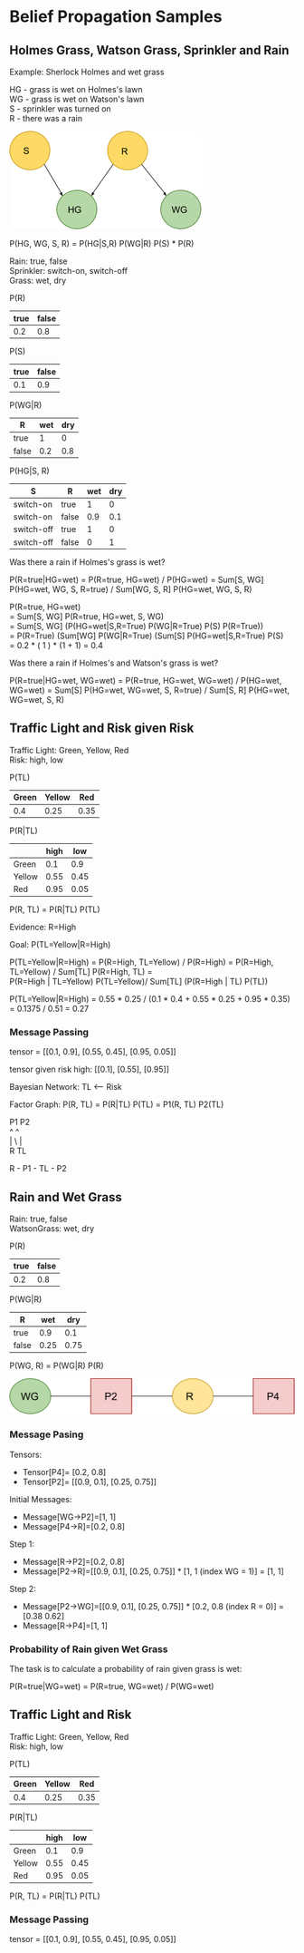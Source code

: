 # Belief Propagation Samples

## Holmes Grass, Watson Grass, Sprinkler and Rain

Example: Sherlock Holmes and wet grass

HG - grass is wet on Holmes's lawn  
WG - grass is wet on Watson's lawn  
S - sprinkler was turned on  
R - there was a rain

![Bayesian Network](images/belief_propagation/holmes_grass_bayesian_network.png)

P(HG, WG, S, R) = P(HG|S,R) P(WG|R)  P(S) * P(R)

Rain: true, false  
Sprinkler: switch-on, switch-off  
Grass: wet, dry

P(R)

|true |false |
|-----|------|
|  0.2|   0.8|

P(S)

|true |false |
|-----|------|
|  0.1|   0.9|


P(WG|R)

|    R|   wet|       dry|
|-----|------|----------|
|true |1     |         0|
|false|0.2   |       0.8|


P(HG|S, R)

|         S|    R|   wet|       dry|
|----------|-----|------|----------|
|switch-on |true |1     |         0|
|switch-on |false|0.9   |       0.1|
|switch-off|true |1     |         0|
|switch-off|false|0     |         1|


Was there a rain if Holmes's grass is wet?

P(R=true|HG=wet) = P(R=true, HG=wet) / P(HG=wet)
  = Sum[S, WG] P(HG=wet, WG, S, R=true) / Sum[WG, S, R] P(HG=wet, WG, S, R)


P(R=true, HG=wet)   
= Sum[S, WG] P(R=true, HG=wet, S, WG)  
= Sum[S, WG] (P(HG=wet|S,R=True) P(WG|R=True) P(S) P(R=True))  
= P(R=True) (Sum[WG]  P(WG|R=True) (Sum[S] P(HG=wet|S,R=True) P(S)  
=  0.2 * ( 1 ) * (1 + 1) = 0.4


Was there a rain if Holmes's and Watson's grass is wet?

P(R=true|HG=wet, WG=wet) = P(R=true, HG=wet, WG=wet) / P(HG=wet, WG=wet)
  = Sum[S] P(HG=wet, WG=wet, S, R=true) / Sum[S, R] P(HG=wet, WG=wet, S, R)



## Traffic Light and Risk given Risk

Traffic Light: Green, Yellow, Red  
Risk: high, low

P(TL)

|Green|Yellow|Red |
|-----|------|----|
|  0.4|  0.25|0.35|

P(R|TL)

|      |  high|       low|
|------|------|----------|
|Green |0.1   |      0.9 |
|Yellow|0.55  |      0.45|
|Red   |0.95  |      0.05|

P(R, TL) = P(R|TL) P(TL)

Evidence:
R=High

Goal: P(TL=Yellow|R=High)

P(TL=Yellow|R=High) = P(R=High, TL=Yellow) / P(R=High) = P(R=High, TL=Yellow) / Sum[TL] P(R=High, TL) =  
P(R=High | TL=Yellow) P(TL=Yellow)/ Sum[TL] (P(R=High | TL) P(TL))

P(TL=Yellow|R=High) =  0.55 * 0.25 / (0.1 * 0.4 + 0.55 * 0.25 + 0.95 * 0.35) = 0.1375 / 0.51 = 0.27

### Message Passing

tensor = [[0.1, 0.9], [0.55, 0.45], [0.95, 0.05]]

tensor given risk high:  [[0.1], [0.55], [0.95]]

Bayesian Network: TL <-- Risk

Factor Graph:
P(R, TL) = P(R|TL) P(TL) = P1(R, TL) P2(TL)

P1    P2  
^     ^  
|  \  |  
R     TL  


R - P1 - TL - P2


## Rain and Wet Grass

Rain: true, false  
WatsonGrass: wet, dry

P(R)

|true |false |
|-----|------|
|  0.2|   0.8|

P(WG|R)

|    R|   wet|       dry|
|-----|------|----------|
|true |0.9   |      0.1 |
|false|0.25  |      0.75|


P(WG, R) = P(WG|R) P(R)

![Watson Grass and Rain](images/belief_propagation/watson_grass_and_rain_factor_tree.png)

### Message Pasing

Tensors:
* Tensor[P4]= [0.2, 0.8]
* Tensor[P2]= [[0.9, 0.1], [0.25, 0.75]]


Initial Messages:
* Message[WG->P2]=[1, 1]
* Message[P4->R]=[0.2, 0.8]

Step 1:
* Message[R->P2]=[0.2, 0.8]
* Message[P2->R]=[[0.9, 0.1], [0.25, 0.75]] * [1, 1 (index WG = 1)] = [1, 1]

Step 2:
* Message[P2->WG]=[[0.9, 0.1], [0.25, 0.75]] * [0.2, 0.8 (index R = 0)]  = [0.38 0.62]
* Message[R->P4]=[1, 1]


### Probability of Rain given Wet Grass

The task is to calculate a probability of rain given grass is wet:

P(R=true|WG=wet) = P(R=true, WG=wet) / P(WG=wet)


## Traffic Light and Risk

Traffic Light: Green, Yellow, Red  
Risk: high, low

P(TL)

|Green|Yellow|Red |
|-----|------|----|
|  0.4|  0.25|0.35|

P(R|TL)

|      |  high|       low|
|------|------|----------|
|Green |0.1   |      0.9 |
|Yellow|0.55  |      0.45|
|Red   |0.95  |      0.05|

P(R, TL) = P(R|TL) P(TL)

### Message Passing

tensor = [[0.1, 0.9], [0.55, 0.45], [0.95, 0.05]]
